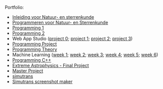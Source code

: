 Portfolio:
- [Inleiding voor Natuur- en sterrenkunde](https://github.com/danivenk/UVA_Inleiding-programmeren-voor-Natuur-en-sterrenkunde)
- [Programmeren voor Natuur- en Sterrenkunde](https://github.com/danivenk/UVA_Programmeren-voor-Natuur-en-sterrenkunde)
- [Programming 1](https://github.com/danivenk/UVA_Minor-Programming_Programming-1)
- [Programming 2](https://github.com/danivenk/UVA_Minor-Programming_Programming-2)
- Web App Studio ([project 0](https://github.com/danivenk/UVA_Minor-Programming_Web-App-Studio_project-0_homepage); [project 1](https://github.com/danivenk/UVA_Minor-Programming_Web-App-Studio_project-1_blog); [project 2](https://github.com/danivenk/UVA_Minor-Programming_Web-App-Studio_project-2_books); [project 3](https://github.com/danivenk/UVA_Minor-Programming_Web-App-Studio_project-3_pizzaf))
- [Programming Project](https://github.com/danivenk/UVA_Minor-Programming_Programming-Project)
- [Programming Theory](https://github.com/danivenk/UVA_Minor-Programming_Programming-Theory)
- Machine Learning ([week 1](https://colab.research.google.com/drive/10SQAPLOR3W7rdibSij9GQsaqKHwuOm7e?usp=sharing); [week 2](https://colab.research.google.com/drive/10KdVQBFPOcAUWfiAJ9CWyQTU3aQEr4OD?usp=sharing); [week 3](https://colab.research.google.com/drive/1Wu9tRSOTEPqJE9QaPb1Vz_KewnOWr693?usp=sharing); [week 4](https://colab.research.google.com/drive/11AacmzltPp3FrKBxouYvRA5d4Mwv96D8?usp=sharing); [week 5](https://colab.research.google.com/drive/1AgoeXrmFsjQ5B1tXuAm5pAnl4DPQTi8K?usp=sharing); [week 6](https://colab.research.google.com/drive/1KWuJGiYcpBmUV3ydGCG1BsVWQOqM5sHe?usp=sharing))
- [Programming C++](https://github.com/danivenk/UVA_Programming-CPP)
- [Extreme Astrophysics - Final Project](https://github.com/danivenk/UVA_Extreme-Astrophysics_Final-Project)
- [Master Project](https://github.com/danivenk/UVA-API_Master-Project)
- [simutrans](https://github.com/danivenk/simutrans)
- [Simutrans screenshot maker](https://github.com/danivenk/Simutrans-Screenshotmaker)
